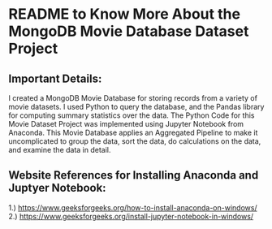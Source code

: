 # README to Know More About the MongoDB Movie Database Dataset Project

## Important Details:
I created a MongoDB Movie Database for storing records from a variety of movie datasets. I used Python to query the database, and the Pandas library for computing summary statistics over the data. The Python Code for this Movie Dataset Project was implemented
using Jupyter Notebook from Anaconda. This Movie Database applies an Aggregated Pipeline to make it uncomplicated to group the data, sort the data, do calculations on the data, and examine the data in detail.  

## Website References for Installing Anaconda and Juptyer Notebook:
1.) https://www.geeksforgeeks.org/how-to-install-anaconda-on-windows/
2.) https://www.geeksforgeeks.org/install-jupyter-notebook-in-windows/

